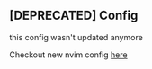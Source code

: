 ## [DEPRECATED] Config

this config wasn't updated anymore

Checkout new nvim config [here](https://github.com/asfung/configuration/tree/main/nvim)
